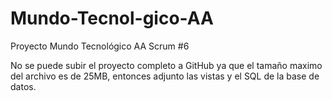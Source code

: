 # Mundo-Tecnol-gico-AA
Proyecto Mundo Tecnológico AA Scrum #6 

No se puede subir el proyecto completo a GitHub ya que el tamaño maximo del archivo es de 25MB, entonces adjunto las vistas y el SQL de la base de datos.
